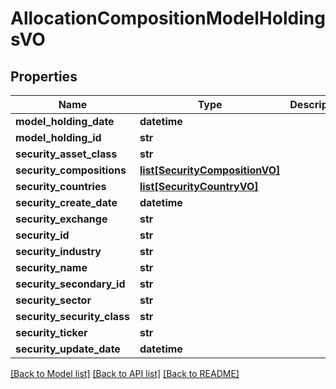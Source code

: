 # AllocationCompositionModelHoldingsVO

## Properties
Name | Type | Description | Notes
------------ | ------------- | ------------- | -------------
**model_holding_date** | **datetime** |  | [optional] 
**model_holding_id** | **str** |  | [optional] 
**security_asset_class** | **str** |  | [optional] 
**security_compositions** | [**list[SecurityCompositionVO]**](SecurityCompositionVO.md) |  | [optional] 
**security_countries** | [**list[SecurityCountryVO]**](SecurityCountryVO.md) |  | [optional] 
**security_create_date** | **datetime** |  | [optional] 
**security_exchange** | **str** |  | [optional] 
**security_id** | **str** |  | [optional] 
**security_industry** | **str** |  | [optional] 
**security_name** | **str** |  | [optional] 
**security_secondary_id** | **str** |  | [optional] 
**security_sector** | **str** |  | [optional] 
**security_security_class** | **str** |  | [optional] 
**security_ticker** | **str** |  | [optional] 
**security_update_date** | **datetime** |  | [optional] 

[[Back to Model list]](../README.md#documentation-for-models) [[Back to API list]](../README.md#documentation-for-api-endpoints) [[Back to README]](../README.md)


